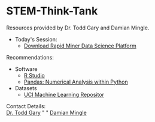 # STEM-Think-Tank
Resources provided by Dr. Todd Gary and Damian Mingle.

* Today's Session: <br>
  * [Download Rapid Miner Data Science Platform](https://rapidminer.com/)


Recommendations:
* Software<br>
  * [R Studio](https://www.rstudio.com/products/rstudio/download/)<br>
  * [Pandas: Numerical Analysis within Python](http://pandas.pydata.org/)<br>
* Datasets<br>
  * [UCI Machine Learning Repositor](https://archive.ics.uci.edu/ml/datasets.html)


Contact Details:<br>
[Dr. Todd Gary](https://www.linkedin.com/in/toddgary/)  "    "   [Damian Mingle](https://www.linkedin.com/in/damianrmingle/)
